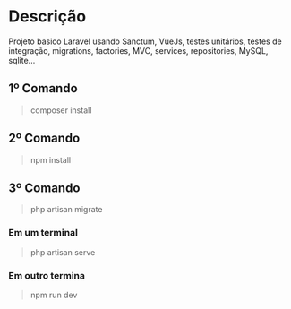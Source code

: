 # Descrição
Projeto basico Laravel usando Sanctum, VueJs, testes unitários, testes de integração, migrations, factories, MVC, services, repositories, MySQL, sqlite...

## 1º Comando
> composer install

## 2º Comando
> npm install

## 3º Comando
> php artisan migrate

### Em um terminal
> php artisan serve

### Em outro termina
> npm run dev

